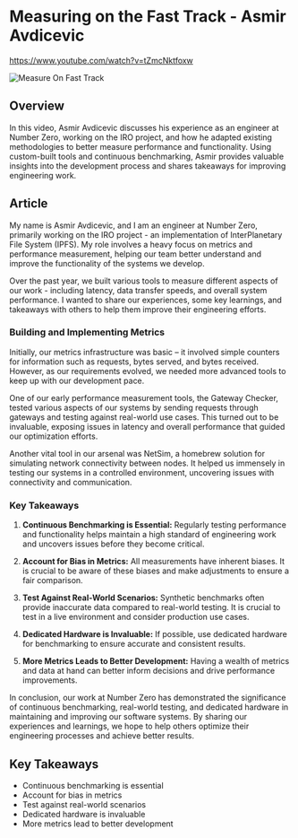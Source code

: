 # Measuring on the Fast Track - Asmir Avdicevic

<https://www.youtube.com/watch?v=tZmcNktfoxw>

![Measure On Fast Track](/etherpadthing31_fast_track.jpg)

## Overview

In this video, Asmir Avdicevic discusses his experience as an engineer at Number Zero, working on the IRO project, and how he adapted existing methodologies to better measure performance and functionality. Using custom-built tools and continuous benchmarking, Asmir provides valuable insights into the development process and shares takeaways for improving engineering work.

## Article

My name is Asmir Avdicevic, and I am an engineer at Number Zero, primarily working on the IRO project - an implementation of InterPlanetary File System (IPFS). My role involves a heavy focus on metrics and performance measurement, helping our team better understand and improve the functionality of the systems we develop.

Over the past year, we built various tools to measure different aspects of our work - including latency, data transfer speeds, and overall system performance. I wanted to share our experiences, some key learnings, and takeaways with others to help them improve their engineering efforts.

### Building and Implementing Metrics

Initially, our metrics infrastructure was basic – it involved simple counters for information such as requests, bytes served, and bytes received. However, as our requirements evolved, we needed more advanced tools to keep up with our development pace.

One of our early performance measurement tools, the Gateway Checker, tested various aspects of our systems by sending requests through gateways and testing against real-world use cases. This turned out to be invaluable, exposing issues in latency and overall performance that guided our optimization efforts.

Another vital tool in our arsenal was NetSim, a homebrew solution for simulating network connectivity between nodes. It helped us immensely in testing our systems in a controlled environment, uncovering issues with connectivity and communication.

### Key Takeaways

1. **Continuous Benchmarking is Essential:** Regularly testing performance and functionality helps maintain a high standard of engineering work and uncovers issues before they become critical.

2. **Account for Bias in Metrics:** All measurements have inherent biases. It is crucial to be aware of these biases and make adjustments to ensure a fair comparison.

3. **Test Against Real-World Scenarios:** Synthetic benchmarks often provide inaccurate data compared to real-world testing. It is crucial to test in a live environment and consider production use cases.

4. **Dedicated Hardware is Invaluable:** If possible, use dedicated hardware for benchmarking to ensure accurate and consistent results.

5. **More Metrics Leads to Better Development:** Having a wealth of metrics and data at hand can better inform decisions and drive performance improvements.

In conclusion, our work at Number Zero has demonstrated the significance of continuous benchmarking, real-world testing, and dedicated hardware in maintaining and improving our software systems. By sharing our experiences and learnings, we hope to help others optimize their engineering processes and achieve better results. 

## Key Takeaways

- Continuous benchmarking is essential
- Account for bias in metrics
- Test against real-world scenarios
- Dedicated hardware is invaluable
- More metrics lead to better development

